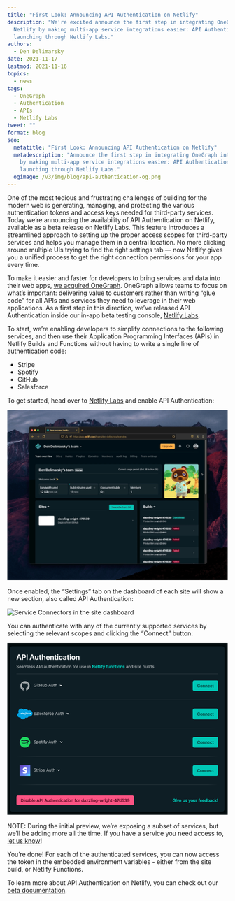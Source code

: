 ```yaml
---
title: "First Look: Announcing API Authentication on Netlify"
description: "We're excited announce the first step in integrating OneGraph into
  Netlify by making multi-app service integrations easier: API Authentication,
  launching through Netlify Labs."
authors:
  - Den Delimarsky
date: 2021-11-17
lastmod: 2021-11-16
topics:
  - news
tags:
  - OneGraph
  - Authentication
  - APIs
  - Netlify Labs
tweet: ""
format: blog
seo:
  metatitle: "First Look: Announcing API Authentication on Netlify"
  metadescription: "Announce the first step in integrating OneGraph into Netlify
    by making multi-app service integrations easier: API Authentication,
    launching through Netlify Labs."
  ogimage: /v3/img/blog/api-authentication-og.png
---
```

One of the most tedious and frustrating challenges of building for the modern web is generating, managing, and protecting the various authentication tokens and access keys needed for third-party services. Today we’re announcing the availability of API Authentication on Netlify, available as a beta release on Netlify Labs. This feature introduces a streamlined approach to setting up the proper access scopes for third-party services and helps you manage them in a central location. No more clicking around multiple UIs trying to find the right settings tab — now Netlify gives you a unified process to get the right connection permissions for your app every time.

To make it easier and faster for developers to bring services and data into their web apps, [we acquired OneGraph](https://www.netlify.com/blog/2021/11/17/netlify-acquires-onegraph-a-powerful-graphql-platform-for-connecting-apis-and-services/). OneGraph allows teams to focus on what’s important: delivering value to customers rather than writing “glue code” for all APIs and services they need to leverage in their web applications. As a first step in this direction, we’ve released API Authentication inside our in-app beta testing console, [Netlify Labs](https://www.netlify.com/blog/2021/03/31/test-drive-netlify-beta-features-with-netlify-labs/).

To start, we’re enabling developers to simplify connections to the following services, and then use their Application Programming Interfaces (APIs) in Netlify Builds and Functions without having to write a single line of authentication code:

* Stripe
* Spotify
* GitHub
* Salesforce

To get started, head over to [Netlify Labs](https://app.netlify.com/user/labs) and enable API Authentication:

![Enabling service connectors](/v3/img/blog/onegraph-api-auth-settings.gif)

Once enabled, the “Settings” tab on the dashboard of each site will show a new section, also called API Authentication:

![Service Connectors in the site dashboard](/v3/img/blog/onegraph-enable-in-labs.gif)

You can authenticate with any of the currently supported services by selecting the relevant scopes and clicking the “Connect” button:

![API Services](/v3/img/blog/onegraph-api-services.png)

NOTE: During the initial preview, we’re exposing a subset of services, but we’ll be adding more all the time. If you have a service you need access to, [let us know](https://answers.netlify.com/t/founder-of-onegraph-here-hello-folks-and-api-authentication-beta/47479)!

You’re done! For each of the authenticated services, you can now access the token in the embedded environment variables - either from the site build, or Netlify Functions.

To learn more about API Authentication on Netlify, you can check out our [beta documentation](https://ntl.fyi/apiauthdocs).